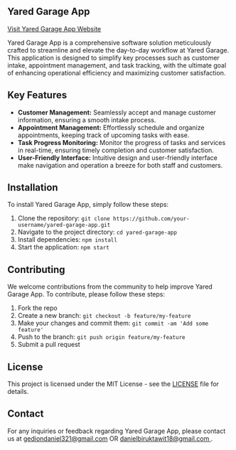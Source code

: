 ## Yared Garage App

[Visit Yared Garage App Website](https://yaredgarage.com/)

Yared Garage App is a comprehensive software solution meticulously crafted to streamline and elevate the day-to-day workflow at Yared Garage. This application is designed to simplify key processes such as customer intake, appointment management, and task tracking, with the ultimate goal of enhancing operational efficiency and maximizing customer satisfaction.

## Key Features

- **Customer Management:** Seamlessly accept and manage customer information, ensuring a smooth intake process.
- **Appointment Management:** Effortlessly schedule and organize appointments, keeping track of upcoming tasks with ease.
- **Task Progress Monitoring:** Monitor the progress of tasks and services in real-time, ensuring timely completion and customer satisfaction.
- **User-Friendly Interface:** Intuitive design and user-friendly interface make navigation and operation a breeze for both staff and customers.

## Installation

To install Yared Garage App, simply follow these steps:

1. Clone the repository: `git clone https://github.com/your-username/yared-garage-app.git`
2. Navigate to the project directory: `cd yared-garage-app`
3. Install dependencies: `npm install`
4. Start the application: `npm start`

## Contributing

We welcome contributions from the community to help improve Yared Garage App. To contribute, please follow these steps:

1. Fork the repo
2. Create a new branch: `git checkout -b feature/my-feature`
3. Make your changes and commit them: `git commit -am 'Add some feature'`
4. Push to the branch: `git push origin feature/my-feature`
5. Submit a pull request

## License

This project is licensed under the MIT License - see the [LICENSE](LICENSE) file for details.

## Contact

For any inquiries or feedback regarding Yared Garage App, please contact us at [gediondaniel321@gmail.com](mailto:gediondaniel321@gmail.com) OR [danielbiruktawit18@gmail.com
](mailto:danielbiruktawit18@gmail.com).
